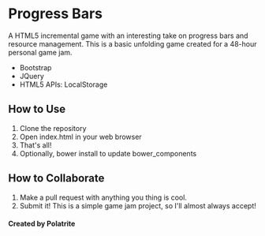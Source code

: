# Progress Bars

A HTML5 incremental game with an interesting take on progress bars and resource management. This is a basic unfolding game created for a 48-hour personal game jam.

* Bootstrap
* JQuery
* HTML5 APIs: LocalStorage

## How to Use

1. Clone the repository
1. Open index.html in your web browser
1. That's all!
1. Optionally, bower install to update bower_components

## How to Collaborate

1. Make a pull request with anything you thing is cool.
1. Submit it! This is a simple game jam project, so I'll almost always accept!

#### Created by Polatrite
